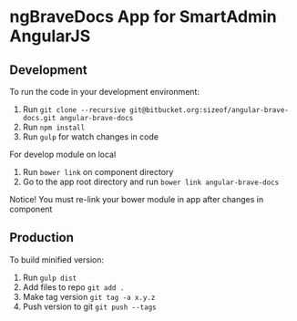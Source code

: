 ngBraveDocs App for SmartAdmin AngularJS
========================================

Development
-----------
To run the code in your development environment:

1. Run `git clone --recursive git@bitbucket.org:sizeof/angular-brave-docs.git angular-brave-docs`
2. Run `npm install`
3. Run `gulp` for watch changes in code

For develop module on local

1. Run `bower link` on component directory
2. Go to the app root directory and run `bower link angular-brave-docs` 

Notice! You must re-link your bower module in app after changes in component 


Production
----------
To build minified version:

1. Run `gulp dist`
2. Add files to repo `git add .`
3. Make tag version `git tag -a x.y.z`
4. Push version to git `git push --tags`
